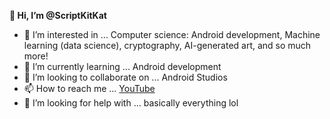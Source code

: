 <b>👋 Hi, I’m @ScriptKitKat </b>
- 👀 I’m interested in ... Computer science: Android development, Machine learning (data science), cryptography, AI-generated art, and so much more!
- 🌱 I’m currently learning ... Android development
- 💞️ I’m looking to collaborate on ... Android Studios
- 📫 How to reach me ... <a href="https://www.youtube.com/channel/UCm4cTSqghDNZFyOxBcwHwZA">YouTube</a>
- 🤔 I’m looking for help with ... basically everything lol 

<!---
ScriptKitKat/ScriptKitKat is a ✨ special ✨ repository because its `README.md` (this file) appears on your GitHub profile.
You can click the Preview link to take a look at your changes.
--->
